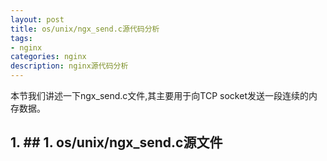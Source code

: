 ```yaml
---
layout: post
title: os/unix/ngx_send.c源代码分析
tags:
- nginx
categories: nginx
description: nginx源代码分析
---
```




本节我们讲述一下ngx_send.c文件,其主要用于向TCP socket发送一段连续的内存数据。
<!-- more -->


## 1. ## 1. os/unix/ngx_send.c源文件




<br />
<br />
<br />

